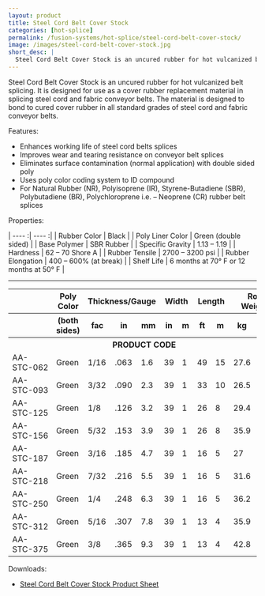 ```yaml
---
layout: product
title: Steel Cord Belt Cover Stock
categories: [hot-splice]
permalink: /fusion-systems/hot-splice/steel-cord-belt-cover-stock/
image: /images/steel-cord-belt-cover-stock.jpg
short_desc: |
  Steel Cord Belt Cover Stock is an uncured rubber for hot vulcanized belt splicing. It is designed for use as a cover rubber replacement material in splicing steel cord and fabric conveyor belts. The material is designed to bond to cured cover rubber in all standard grades of steel cord and fabric conveyor belts.
---
```


Steel Cord Belt Cover Stock is an uncured rubber for hot vulcanized belt splicing. It is designed for use as a cover rubber replacement material in splicing steel cord and fabric conveyor belts. The material is designed to bond to cured cover rubber in all standard grades of steel cord and fabric conveyor belts.

Features:
- Enhances working life of steel cord belts splices
- Improves wear and tearing resistance on conveyor belt splices
- Eliminates surface contamination (normal application) with
double sided poly
- Uses poly color coding system to ID compound
- For Natural Rubber (NR), Polyisoprene (IR), Styrene-Butadiene (SBR), Polybutadiene (BR), Polychloroprene i.e. – Neoprene (CR) rubber belt splices

Properties:

| ---- :| ---- :|
| Rubber Color  |	Black |
| Poly Liner Color  |	Green (double sided) |
| Base Polymer  |	SBR Rubber |
| Specific Gravity  |	1.13 – 1.19 |
| Hardness | 	62 – 70 Shore A |
| Rubber Tensile  |	2700 – 3200 psi |
| Rubber Elongation  |	400 – 600% (at break) |
| Shelf Life  |	6 months at 70° F or 12 months at 50° F |

-----------

<table>
		<tbody><tr>
			<th>&nbsp;</th>
			<th>Poly Color</th>
			<th colspan="3">Thickness/Gauge</th>
			<th colspan="2">Width</th>
			<th colspan="2">Length</th>
			<th colspan="2">Roll Weight</th>
		</tr>
		<tr>
			<th>&nbsp;</th>
			<th>(both sides)</th>
			<th>fac</th>
			<th>in</th>
			<th>mm</th>
			<th>in</th>
			<th>m</th>
			<th>ft</th>
			<th>m</th>
			<th>kg</th>
			<th>lb</th>
		</tr>
		<tr>
			<th colspan="11"><span class="caps"><span class="caps">PRODUCT</span></span> <span class="caps"><span class="caps">CODE</span></span></th>
		</tr>
		<tr>
			<td>AA-<span class="caps"><span class="caps">STC</span></span>-062</td>
			<td>Green</td>
			<td>1/16</td>
			<td>.063</td>
			<td>1.6</td>
			<td>39</td>
			<td>1</td>
			<td>49</td>
			<td>15</td>
			<td>27.6</td>
			<td>60.7</td>
		</tr>
		<tr>
			<td>AA-<span class="caps"><span class="caps">STC</span></span>-093</td>
			<td>Green</td>
			<td>3/32</td>
			<td>.090</td>
			<td>2.3</td>
			<td>39</td>
			<td>1</td>
			<td>33</td>
			<td>10</td>
			<td>26.5</td>
			<td>58.2</td>
		</tr>
		<tr>
			<td>AA-<span class="caps"><span class="caps">STC</span></span>-125</td>
			<td>Green</td>
			<td>1/8</td>
			<td>.126</td>
			<td>3.2</td>
			<td>39</td>
			<td>1</td>
			<td>26</td>
			<td>8</td>
			<td>29.4</td>
			<td>64.8</td>
		</tr>
		<tr>
			<td>AA-<span class="caps"><span class="caps">STC</span></span>-156</td>
			<td>Green</td>
			<td>5/32</td>
			<td>.153</td>
			<td>3.9</td>
			<td>39</td>
			<td>1</td>
			<td>26</td>
			<td>8</td>
			<td>35.9</td>
			<td>78.9</td>
		</tr>
		<tr>
			<td>AA-<span class="caps"><span class="caps">STC</span></span>-187</td>
			<td>Green</td>
			<td>3/16</td>
			<td>.185</td>
			<td>4.7</td>
			<td>39</td>
			<td>1</td>
			<td>16</td>
			<td>5</td>
			<td>27</td>
			<td>59.5</td>
		</tr>
		<tr>
			<td>AA-<span class="caps"><span class="caps">STC</span></span>-218</td>
			<td>Green</td>
			<td>7/32</td>
			<td>.216</td>
			<td>5.5</td>
			<td>39</td>
			<td>1</td>
			<td>16</td>
			<td>5</td>
			<td>31.6</td>
			<td>69.6</td>
		</tr>
		<tr>
			<td>AA-<span class="caps"><span class="caps">STC</span></span>-250</td>
			<td>Green</td>
			<td>1/4</td>
			<td>.248</td>
			<td>6.3</td>
			<td>39</td>
			<td>1</td>
			<td>16</td>
			<td>5</td>
			<td>36.2</td>
			<td>79.7</td>
		</tr>
		<tr>
			<td>AA-<span class="caps"><span class="caps">STC</span></span>-312</td>
			<td>Green</td>
			<td>5/16</td>
			<td>.307</td>
			<td>7.8</td>
			<td>39</td>
			<td>1</td>
			<td>13</td>
			<td>4</td>
			<td>35.9</td>
			<td>78.9</td>
		</tr>
		<tr>
			<td>AA-<span class="caps"><span class="caps">STC</span></span>-375</td>
			<td>Green</td>
			<td>3/8</td>
			<td>.365</td>
			<td>9.3</td>
			<td>39</td>
			<td>1</td>
			<td>13</td>
			<td>4</td>
			<td>42.8</td>
			<td>94.1</td>
		</tr>
	</tbody></table>

Downloads:
- [Steel Cord Belt Cover Stock Product Sheet](http://www.almex.com/file_download/93/SteelCordBeltCoverStock.pdf)
